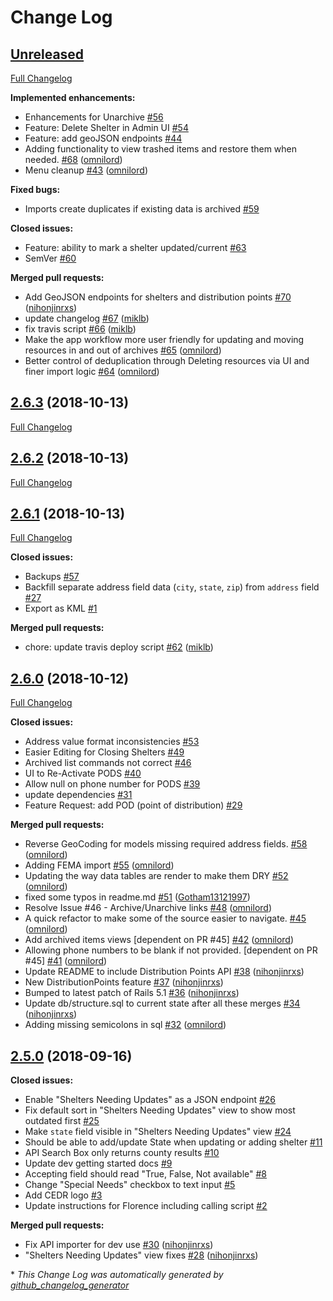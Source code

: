 # Change Log

## [Unreleased](https://github.com/hurricane-response/florence-api/tree/HEAD)

[Full Changelog](https://github.com/hurricane-response/florence-api/compare/2.6.3...HEAD)

**Implemented enhancements:**

- Enhancements for Unarchive [\#56](https://github.com/hurricane-response/florence-api/issues/56)
- Feature: Delete Shelter in Admin UI [\#54](https://github.com/hurricane-response/florence-api/issues/54)
- Feature: add geoJSON endpoints [\#44](https://github.com/hurricane-response/florence-api/issues/44)
- Adding functionality to view trashed items and restore them when needed. [\#68](https://github.com/hurricane-response/florence-api/pull/68) ([omnilord](https://github.com/omnilord))
- Menu cleanup [\#43](https://github.com/hurricane-response/florence-api/pull/43) ([omnilord](https://github.com/omnilord))

**Fixed bugs:**

- Imports create duplicates if existing data is archived [\#59](https://github.com/hurricane-response/florence-api/issues/59)

**Closed issues:**

- Feature: ability to mark a shelter updated/current [\#63](https://github.com/hurricane-response/florence-api/issues/63)
- SemVer [\#60](https://github.com/hurricane-response/florence-api/issues/60)

**Merged pull requests:**

- Add GeoJSON endpoints for shelters and distribution points [\#70](https://github.com/hurricane-response/florence-api/pull/70) ([nihonjinrxs](https://github.com/nihonjinrxs))
- update changelog [\#67](https://github.com/hurricane-response/florence-api/pull/67) ([miklb](https://github.com/miklb))
- fix travis script [\#66](https://github.com/hurricane-response/florence-api/pull/66) ([miklb](https://github.com/miklb))
- Make the app workflow more user friendly for updating and moving resources in and out of archives [\#65](https://github.com/hurricane-response/florence-api/pull/65) ([omnilord](https://github.com/omnilord))
- Better control of deduplication through Deleting resources via UI and finer import logic [\#64](https://github.com/hurricane-response/florence-api/pull/64) ([omnilord](https://github.com/omnilord))

## [2.6.3](https://github.com/hurricane-response/florence-api/tree/2.6.3) (2018-10-13)
[Full Changelog](https://github.com/hurricane-response/florence-api/compare/2.6.2...2.6.3)

## [2.6.2](https://github.com/hurricane-response/florence-api/tree/2.6.2) (2018-10-13)
[Full Changelog](https://github.com/hurricane-response/florence-api/compare/2.6.1...2.6.2)

## [2.6.1](https://github.com/hurricane-response/florence-api/tree/2.6.1) (2018-10-13)
[Full Changelog](https://github.com/hurricane-response/florence-api/compare/2.6.0...2.6.1)

**Closed issues:**

- Backups [\#57](https://github.com/hurricane-response/florence-api/issues/57)
- Backfill separate address field data \(`city`, `state`, `zip`\) from `address` field [\#27](https://github.com/hurricane-response/florence-api/issues/27)
- Export as KML [\#1](https://github.com/hurricane-response/florence-api/issues/1)

**Merged pull requests:**

- chore: update travis deploy script [\#62](https://github.com/hurricane-response/florence-api/pull/62) ([miklb](https://github.com/miklb))

## [2.6.0](https://github.com/hurricane-response/florence-api/tree/2.6.0) (2018-10-12)
[Full Changelog](https://github.com/hurricane-response/florence-api/compare/2.5.0...2.6.0)

**Closed issues:**

- Address value format inconsistencies [\#53](https://github.com/hurricane-response/florence-api/issues/53)
- Easier Editing for Closing Shelters [\#49](https://github.com/hurricane-response/florence-api/issues/49)
- Archived list commands not correct [\#46](https://github.com/hurricane-response/florence-api/issues/46)
- UI to Re-Activate PODS [\#40](https://github.com/hurricane-response/florence-api/issues/40)
- Allow null on phone number for PODS [\#39](https://github.com/hurricane-response/florence-api/issues/39)
- update dependencies [\#31](https://github.com/hurricane-response/florence-api/issues/31)
- Feature Request: add POD \(point of distribution\) [\#29](https://github.com/hurricane-response/florence-api/issues/29)

**Merged pull requests:**

- Reverse GeoCoding for models missing required address fields. [\#58](https://github.com/hurricane-response/florence-api/pull/58) ([omnilord](https://github.com/omnilord))
- Adding FEMA import [\#55](https://github.com/hurricane-response/florence-api/pull/55) ([omnilord](https://github.com/omnilord))
- Updating the way data tables are render to make them DRY [\#52](https://github.com/hurricane-response/florence-api/pull/52) ([omnilord](https://github.com/omnilord))
- fixed some typos in readme.md [\#51](https://github.com/hurricane-response/florence-api/pull/51) ([Gotham13121997](https://github.com/Gotham13121997))
- Resolve Issue \#46 - Archive/Unarchive links [\#48](https://github.com/hurricane-response/florence-api/pull/48) ([omnilord](https://github.com/omnilord))
- A quick refactor to make some of the source easier to navigate. [\#45](https://github.com/hurricane-response/florence-api/pull/45) ([omnilord](https://github.com/omnilord))
- Add archived items views \[dependent on PR \#45\] [\#42](https://github.com/hurricane-response/florence-api/pull/42) ([omnilord](https://github.com/omnilord))
- Allowing phone numbers to be blank if not provided. \[dependent on PR \#45\] [\#41](https://github.com/hurricane-response/florence-api/pull/41) ([omnilord](https://github.com/omnilord))
- Update README to include Distribution Points API [\#38](https://github.com/hurricane-response/florence-api/pull/38) ([nihonjinrxs](https://github.com/nihonjinrxs))
- New DistributionPoints feature [\#37](https://github.com/hurricane-response/florence-api/pull/37) ([nihonjinrxs](https://github.com/nihonjinrxs))
- Bumped to latest patch of Rails 5.1 [\#36](https://github.com/hurricane-response/florence-api/pull/36) ([nihonjinrxs](https://github.com/nihonjinrxs))
- Update db/structure.sql to current state after all these merges [\#34](https://github.com/hurricane-response/florence-api/pull/34) ([nihonjinrxs](https://github.com/nihonjinrxs))
- Adding missing semicolons in sql [\#32](https://github.com/hurricane-response/florence-api/pull/32) ([omnilord](https://github.com/omnilord))

## [2.5.0](https://github.com/hurricane-response/florence-api/tree/2.5.0) (2018-09-16)
**Closed issues:**

- Enable "Shelters Needing Updates" as a JSON endpoint [\#26](https://github.com/hurricane-response/florence-api/issues/26)
- Fix default sort in "Shelters Needing Updates" view to show most outdated first [\#25](https://github.com/hurricane-response/florence-api/issues/25)
- Make `state` field visible in "Shelters Needing Updates" view [\#24](https://github.com/hurricane-response/florence-api/issues/24)
- Should be able to add/update State when updating or adding shelter [\#11](https://github.com/hurricane-response/florence-api/issues/11)
- API Search Box only returns county results [\#10](https://github.com/hurricane-response/florence-api/issues/10)
- Update dev getting started docs [\#9](https://github.com/hurricane-response/florence-api/issues/9)
- Accepting field should read "True, False, Not available"  [\#8](https://github.com/hurricane-response/florence-api/issues/8)
- Change "Special Needs" checkbox to text input [\#5](https://github.com/hurricane-response/florence-api/issues/5)
- Add CEDR logo  [\#3](https://github.com/hurricane-response/florence-api/issues/3)
- Update instructions for Florence including calling script  [\#2](https://github.com/hurricane-response/florence-api/issues/2)

**Merged pull requests:**

- Fix API importer for dev use [\#30](https://github.com/hurricane-response/florence-api/pull/30) ([nihonjinrxs](https://github.com/nihonjinrxs))
- "Shelters Needing Updates" view fixes [\#28](https://github.com/hurricane-response/florence-api/pull/28) ([nihonjinrxs](https://github.com/nihonjinrxs))



\* *This Change Log was automatically generated by [github_changelog_generator](https://github.com/skywinder/Github-Changelog-Generator)*